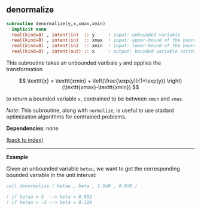 ## denormalize

```fortran
subroutine denormalize(y,x,xmax,xmin)
  implicit none
  real(kind=8) , intent(in)  :: y     ! input: unbounded variable
  real(kind=8) , intent(in)  :: xmax  ! input: upper-bound of the bounded variable
  real(kind=8) , intent(in)  :: xmin  ! input: lower-bound of the bounded variable
  real(kind=8) , intent(out) :: x     ! output: bounded variable corresponding to y
```

This subroutine takes an unbounded varibale $\texttt{y}$ and applies the transformation

$$ \texttt{x} = \texttt{xmin} + \left(\frac{\exp(y)}{1+\exp(y)} \right)(\texttt{xmax}-\texttt{xmin}) $$

to return a bounded variable $\texttt{x}$, contrained to be between $\texttt{xmin}$ and $\texttt{xmax}$.

_Note_: This subroutine, along with $\texttt{normalize}$, is useful to use stadard optimization algorithms for contrained problems.

**Dependencies**: none

[(back to index)](index.md)

---

**Example**

Given an unbounded variable $\texttt{betau}$, we want to get the corresponding bounded variable in the unit interval:
```fortran
call denormalize ( betau , beta , 1.0d0 , 0.0d0 )

! if betau = 3  --> beta = 0.952
! if betau = -2 --> beta = 0.119
```
